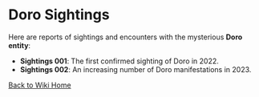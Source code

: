 # Doro Sightings

Here are reports of sightings and encounters with the mysterious **Doro entity**:

- **Sightings 001**: The first confirmed sighting of Doro in 2022.
- **Sightings 002**: An increasing number of Doro manifestations in 2023.

[Back to Wiki Home](index.md)
